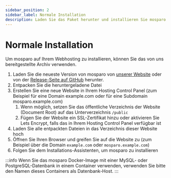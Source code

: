```yaml
---
sidebar_position: 2
sidebar_label: Normale Installation
description: Laden Sie das Paket herunter und installieren Sie mosparo in 6 einfachen Schritten.
---
```


# Normale Installation

Um mosparo auf Ihrem Webhosting zu installieren, können Sie das von uns bereitgestellte Archiv verwenden.

1. Laden Sie die neueste Version von mosparo von [unserer Website](https://mosparo.io/releases/) oder von der [Release-Seite auf GitHub](https://github.com/mosparo/mosparo/releases) herunter.
2. Entpacken Sie die heruntergeladene Datei
3. Erstellen Sie eine neue Website in Ihrem Hosting Control Panel (zum Beispiel für eine Domain example.com oder für eine Subdomain mosparo.example.com)
   1. Wenn möglich, setzen Sie das öffentliche Verzeichnis der Website (Document Root) auf das Unterverzeichnis `/public`
   2. Fügen Sie der Website ein SSL-Zertifikat hinzu oder aktivieren Sie Lets Encrypt, falls das in Ihrem Hosting Control Panel verfügbar ist
4. Laden Sie alle entpackten Dateien in das Verzeichnis dieser Website hoch
5. Öffnen Sie Ihren Browser und greifen Sie auf die Website zu (zum Beispiel über die Domain `example.com` oder `mosparo.example.com`)
6. Folgen Sie dem Installations-Assistenten, um mosparo zu installieren

:::info
Wenn Sie das mosparo Docker-Image mit einer MySQL- oder PostgreSQL-Datenbank in einem Container verwenden, verwenden Sie bitte den Namen dieses Containers als Datenbank-Host.
:::
